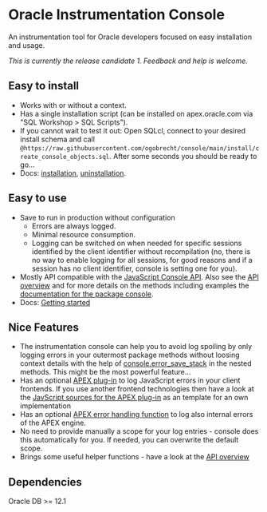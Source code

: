 # Oracle Instrumentation Console

An instrumentation tool for Oracle developers focused on easy installation and
usage.

*This is currently the release candidate 1. Feedback and help is welcome.*

## Easy to install

- Works with or without a context.
- Has a single installation script (can be installed on apex.oracle.com via "SQL
  Workshop > SQL Scripts").
- If you cannot wait to test it out: Open SQLcl, connect to your desired install
    schema and call
    `@https://raw.githubusercontent.com/ogobrecht/console/main/install/create_console_objects.sql`.
    After some seconds you should be ready to go...
- Docs: [installation](docs/installation.md),
  [uninstallation](docs/uninstallation.md).

## Easy to use

- Save to run in production without configuration
  - Errors are always logged.
  - Minimal resource consumption.
  - Logging can be switched on when needed for specific sessions identified by
    the client identifier without recompilation (no, there is no way to enable
    logging for all sessions, for good reasons and if a session has no client
    identifier, console is setting one for you).
- Mostly API compatible with the [JavaScript Console
  API](https://developers.google.com/web/tools/chrome-devtools/console/api).
  Also see the [API overview](docs/api-overview.md) and for more details on the
  methods including examples the [documentation for the package
  console](docs/package-console.md).
- Docs: [Getting started](docs/getting-started.md)

## Nice Features

- The instrumentation console can help you to avoid log spoiling by only logging
  errors in your outermost package methods without loosing context details with
  the help of
  [console.error_save_stack](docs/package-console.md#procedure-error_save_stack)
  in the nested methods. This might be the most powerful feature...
- Has an optional [APEX plug-in](install/apex_plugin.sql) to log JavaScript
  errors in your client frontends. If you use another frontend technologies then
  have a look at the [JavScript sources for the APEX
  plug-in](sources/apex_plugin_console.js) as an template for an own
  implementation
- Has an optional [APEX error handling
  function](docs/package-console.md#function-apex_error_handling) to log also
  internal errors of the APEX engine.
- No need to provide manually a scope for your log entries - console does this
  automatically for you. If needed, you can overwrite the default scope.
- Brings some useful helper functions - have a look at the [API
  overview](docs/api-overview.md)

## Dependencies

Oracle DB >= 12.1
